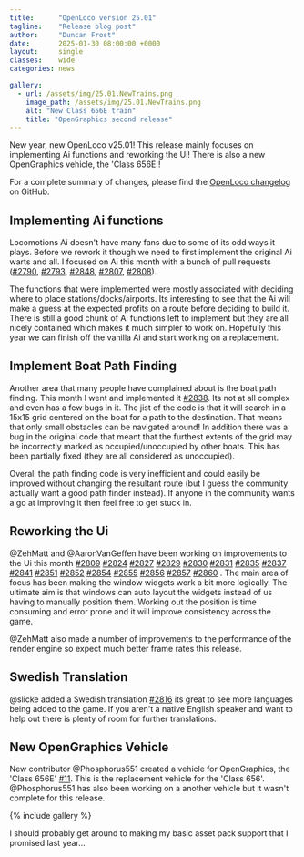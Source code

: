 ```yaml
---
title:      "OpenLoco version 25.01"
tagline:    "Release blog post"
author:     "Duncan Frost"
date:       2025-01-30 08:00:00 +0000
layout:     single
classes:    wide
categories: news

gallery:
  - url: /assets/img/25.01.NewTrains.png
    image_path: /assets/img/25.01.NewTrains.png
    alt: "New Class 656E train"
    title: "OpenGraphics second release"
---
```


New year, new OpenLoco v25.01! This release mainly focuses on implementing Ai functions and
reworking the Ui! There is also a new OpenGraphics vehicle, the 'Class 656E'!

For a complete summary of changes, please find the
[OpenLoco changelog](https://github.com/OpenLoco/OpenLoco/releases/tag/v25.01) on GitHub.

## Implementing Ai functions

Locomotions Ai doesn't have many fans due to some of its odd ways it plays. Before we rework it
though we need to first implement the original Ai warts and all. I focused on Ai this month with
a bunch of pull requests ([#2790](https://github.com/OpenLoco/OpenLoco/pull/2790), 
[#2793](https://github.com/OpenLoco/OpenLoco/pull/2793), 
[#2848](https://github.com/OpenLoco/OpenLoco/pull/2848), 
[#2807](https://github.com/OpenLoco/OpenLoco/pull/2807), 
[#2808](https://github.com/OpenLoco/OpenLoco/pull/2808)).

The functions that were implemented were mostly associated with deciding where to place
stations/docks/airports. Its interesting to see that the Ai will make a guess at the expected
profits on a route before deciding to build it. There is still a good chunk of Ai functions left
to implement but they are all nicely contained which makes it much simpler to work on. Hopefully
this year we can finish off the vanilla Ai and start working on a replacement.

## Implement Boat Path Finding

Another area that many people have complained about is the boat path finding. This month I
went and implemented it [#2838](https://github.com/OpenLoco/OpenLoco/pull/2838). Its not at all
complex and even has a few bugs in it. The jist of the code is that it will search in a 15x15 grid
centered on the boat for a path to the destination.
That means that only small obstacles can be navigated around! In addition there was a bug in the
original code that meant that the furthest extents of the grid may be incorrectly marked as
occupied/unoccupied by other boats. This has been partially fixed (they are all considered as
unoccupied).

Overall the path finding code is very inefficient and could easily be improved without
changing the resultant route (but I guess the community actually want a good path finder instead).
If anyone in the community wants a go at improving it then feel free to get stuck in.

## Reworking the Ui

@ZehMatt and @AaronVanGeffen have been working on improvements to the Ui this month 
[#2809](https://github.com/OpenLoco/OpenLoco/pull/2809)
[#2824](https://github.com/OpenLoco/OpenLoco/pull/2824)
[#2827](https://github.com/OpenLoco/OpenLoco/pull/2827)
[#2829](https://github.com/OpenLoco/OpenLoco/pull/2829)
[#2830](https://github.com/OpenLoco/OpenLoco/pull/2830)
[#2831](https://github.com/OpenLoco/OpenLoco/pull/2831)
[#2835](https://github.com/OpenLoco/OpenLoco/pull/2835)
[#2837](https://github.com/OpenLoco/OpenLoco/pull/2837)
[#2841](https://github.com/OpenLoco/OpenLoco/pull/2841)
[#2851](https://github.com/OpenLoco/OpenLoco/pull/2851)
[#2852](https://github.com/OpenLoco/OpenLoco/pull/2852)
[#2854](https://github.com/OpenLoco/OpenLoco/pull/2854)
[#2855](https://github.com/OpenLoco/OpenLoco/pull/2855)
[#2856](https://github.com/OpenLoco/OpenLoco/pull/2856)
[#2857](https://github.com/OpenLoco/OpenLoco/pull/2857)
[#2860](https://github.com/OpenLoco/OpenLoco/pull/2860)
. The main area of focus has been making the window widgets work a bit more logically. The ultimate
aim is that windows can auto layout the widgets instead of us having to manually position them.
Working out the position is time consuming and error prone and it will improve consistency across
the game.

@ZehMatt also made a number of improvements to the performance of the render engine so expect much
better frame rates this release.

## Swedish Translation

@slicke added a Swedish translation [#2816](https://github.com/OpenLoco/OpenLoco/pull/2816) its
great to see more languages being added to the game. If you aren't a native English speaker and
want to help out there is plenty of room for further translations.

## New OpenGraphics Vehicle

New contributor @Phosphorus551 created a vehicle for OpenGraphics, the 'Class 656E' 
[#11](https://github.com/OpenLoco/OpenGraphics/pull/11). This is the replacement vehicle for the
'Class 656'. @Phosphorus551 has also been working on a another vehicle but it wasn't complete
for this release.

{% include gallery %}

I should probably get around to making my basic asset pack support that I promised last year...

